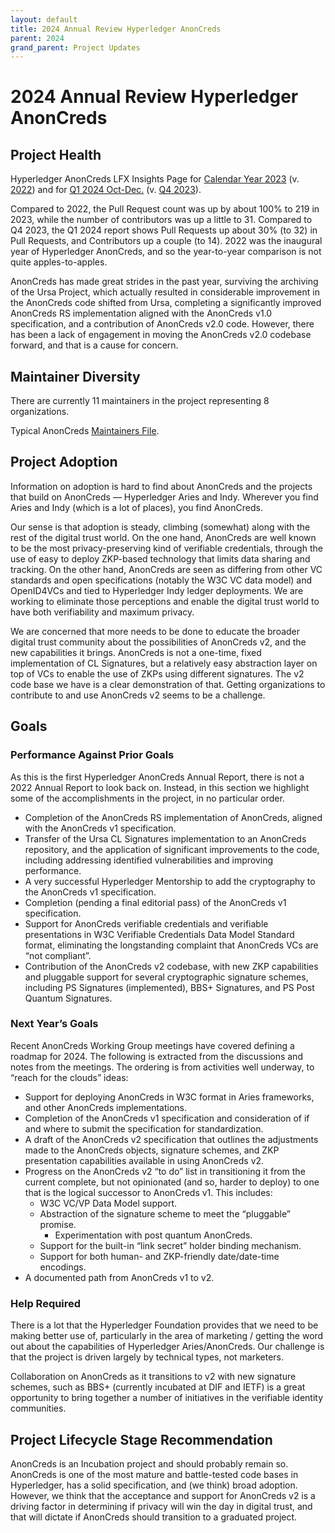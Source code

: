```yaml
---
layout: default
title: 2024 Annual Review Hyperledger AnonCreds
parent: 2024
grand_parent: Project Updates
---
```


# 2024 Annual Review Hyperledger AnonCreds

## Project Health

Hyperledger AnonCreds LFX Insights Page for [Calendar Year 2023](https://insights.lfx.linuxfoundation.org/foundation/hyp/overview?project=anoncreds&repository=all&dateFilters=2023-01-01%20to%202023-12-31&dateRange=2023-01-01%20to%202023-12-31&compare=PP&granularity=month&hideBots=true) (v. [2022](https://insights.lfx.linuxfoundation.org/foundation/hyp/overview?project=anoncreds&repository=all&dateFilters=2022-01-01%20to%202022-12-31&dateRange=2022-01-01%20to%202022-12-31&compare=PP&granularity=month&hideBots=true))  and for [Q1 2024 Oct-Dec.](https://insights.lfx.linuxfoundation.org/foundation/hyp/overview?project=anoncreds&repository=all&dateFilters=2023-10-01%20to%202023-12-31&dateRange=2023-10-01%20to%202023-12-31&compare=PP&granularity=month&hideBots=true) (v. [Q4 2023](https://insights.lfx.linuxfoundation.org/foundation/hyp/overview?project=anoncreds&repository=all&dateFilters=2023-07-01%20to%202023-09-30&dateRange=2023-07-01%20to%202023-09-30&compare=PP&granularity=month&hideBots=true)).

Compared to 2022, the Pull Request count was up by about 100% to 219 in 2023, while the number of contributors was up a little to 31. Compared to Q4 2023, the Q1 2024 report shows Pull Requests up about 30% (to 32) in Pull Requests, and Contributors up a couple (to 14). 2022 was the inaugural year of Hyperledger AnonCreds, and so the year-to-year comparison is not quite apples-to-apples.

AnonCreds has made great strides in the past year, surviving the archiving of the Ursa Project, which actually resulted in considerable improvement in the AnonCreds code shifted from Ursa, completing a significantly improved AnonCreds RS implementation aligned with the AnonCreds v1.0 specification, and a contribution of AnonCreds v2.0 code. However, there has been a lack of engagement in moving the AnonCreds v2.0 codebase forward, and that is a cause for concern.

## Maintainer Diversity

There are currently 11 maintainers in the project representing 8 organizations.

Typical AnonCreds [Maintainers File](https://github.com/hyperledger/anoncreds-rs/blob/main/MAINTAINERS.md).

## Project Adoption

Information on adoption is hard to find about AnonCreds and the projects that build on AnonCreds — Hyperledger Aries and Indy. Wherever you find Aries and Indy (which is a lot of places), you find AnonCreds.

Our sense is that adoption is steady, climbing (somewhat) along with the rest of the digital trust world. On the one hand, AnonCreds are well known to be the most privacy-preserving kind of verifiable credentials, through the use of easy to deploy ZKP-based technology that limits data sharing and tracking. On the other hand, AnonCreds are seen as differing from other VC standards and open specifications (notably the W3C VC data model) and OpenID4VCs and tied to Hyperledger Indy ledger deployments. We are working to eliminate those perceptions and enable the digital trust world to have both verifiability and maximum privacy.

We are concerned that more needs to be done to educate the broader digital trust community about the possibilities of AnonCreds v2, and the new capabilities it brings. AnonCreds is not a one-time, fixed implementation of CL Signatures, but a relatively easy abstraction layer on top of VCs to enable the use of ZKPs using different signatures. The v2 code base we have is a clear demonstration of that. Getting organizations to contribute to and use AnonCreds v2 seems to be a challenge.

## Goals

### Performance Against Prior Goals

As this is the first Hyperledger AnonCreds Annual Report, there is not a 2022 Annual Report to look back on. Instead, in this section we highlight some of the accomplishments in the project, in no particular order.

* Completion of the AnonCreds RS implementation of AnonCreds, aligned with the AnonCreds v1 specification.
* Transfer of the Ursa CL Signatures implementation to an AnonCreds repository, and the application of significant improvements to the code, including addressing identified vulnerabilities and improving performance.
* A very successful Hyperledger Mentorship to add the cryptography to the AnonCreds v1 specification.
* Completion (pending a final editorial pass) of the AnonCreds v1 specification.
* Support for AnonCreds verifiable credentials and verifiable presentations in W3C Verifiable Credentials Data Model Standard format, eliminating the longstanding complaint that AnonCreds VCs are “not compliant”.
* Contribution of the AnonCreds v2 codebase, with new ZKP capabilities and pluggable support for several cryptographic signature schemes, including PS Signatures (implemented), BBS+ Signatures, and PS Post Quantum Signatures.

### Next Year’s Goals

Recent AnonCreds Working Group meetings have covered defining a roadmap for 2024. The following is extracted from the discussions and notes from the meetings. The ordering is from activities well underway, to “reach for the clouds” ideas:

* Support for deploying AnonCreds in W3C format in Aries frameworks, and other AnonCreds implementations.
* Completion of the AnonCreds v1 specification and consideration of if and where to submit the specification for standardization.
* A draft of the AnonCreds v2 specification that outlines the adjustments made to the AnonCreds objects, signature schemes, and ZKP presentation capabilities available in using AnonCreds v2.
* Progress on the AnonCreds v2 “to do” list in transitioning it from the current complete, but not opinionated (and so, harder to deploy) to one that is the logical successor to AnonCreds v1. This includes:
    * W3C VC/VP Data Model support.
    * Abstraction of the signature scheme to meet the “pluggable” promise.
        * Experimentation with post quantum AnonCreds.
    * Support for the built-in “link secret” holder binding mechanism.
    * Support for both human- and ZKP-friendly date/date-time encodings.
* A documented path from AnonCreds v1 to v2.

### Help Required

There is a lot that the Hyperledger Foundation provides that we need to be making better use of, particularly in the area of marketing / getting the word out about the capabilities of Hyperledger Aries/AnonCreds. Our challenge is that the project is driven largely by technical types, not marketers.

Collaboration on AnonCreds as it transitions to v2 with new signature schemes, such as BBS+ (currently incubated at DIF and IETF) is a great opportunity to bring together a number of initiatives in the verifiable identity communities.

## Project Lifecycle Stage Recommendation

AnonCreds is an Incubation project and should probably remain so. AnonCreds is one of the most mature and battle-tested code bases in Hyperledger, has a solid specification, and (we think) broad adoption. However, we think that the acceptance and support for AnonCreds v2 is a driving factor in determining if privacy will win the day in digital trust, and that will dictate if AnonCreds should transition to a graduated project.
